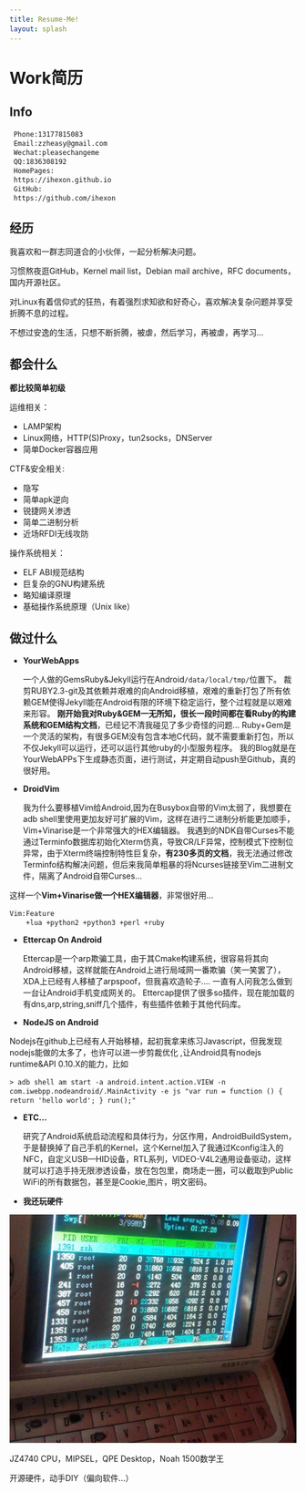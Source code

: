 ```yaml
---
title: Resume-Me!
layout: splash
---
```


# Work简历 #

## Info ##


```
 Phone:13177815083
 Email:zzheasy@gmail.com
 Wechat:pleasechangeme
 QQ:1836308192
 HomePages:
 https://ihexon.github.io
 GitHub:
 https://github.com/ihexon
```

## 经历 ##

我喜欢和一群志同道合的小伙伴，一起分析解决问题。

习惯熬夜逛GitHub，Kernel mail list，Debian mail archive，RFC documents，国内开源社区。

对Linux有着信仰式的狂热，有着强烈求知欲和好奇心，喜欢解决复杂问题并享受折腾不息的过程。

不想过安逸的生活，只想不断折腾，被虐，然后学习，再被虐，再学习...

## 都会什么 ##

**都比较简单初级**

运维相关：
 - LAMP架构
 - Linux网络，HTTP(S)Proxy，tun2socks，DNServer
 - 简单Docker容器应用

CTF&安全相关:
 - 隐写
 - 简单apk逆向
 - 锐捷网关渗透
 - 简单二进制分析
 - 近场RFDI无线攻防
 
操作系统相关：
 - ELF ABI规范结构
 - 巨复杂的GNU构建系统
 - 略知编译原理
 - 基础操作系统原理（Unix like）

## 做过什么 ##
 - **YourWebApps**

    一个人做的GemsRuby&Jekyll运行在Android`/data/local/tmp/`位置下。
裁剪RUBY2.3-git及其依赖并艰难的向Android移植，艰难的重新打包了所有依赖GEM使得Jekyll能在Android有限的环境下稳定运行，整个过程就是以艰难来形容。
**刚开始我对Ruby&GEM一无所知，很长一段时间都在看Ruby的构建系统和GEM结构文档**，已经记不清我碰见了多少奇怪的问题...
Ruby+Gem是一个灵活的架构，有很多GEM没有包含本地C代码，就不需要重新打包，所以不仅Jekyll可以运行，还可以运行其他ruby的小型服务程序。
我的Blog就是在YourWebAPPs下生成静态页面，进行测试，并定期自动push至Github，真的很好用。

 - **DroidVim**

    我为什么要移植Vim给Android,因为在Busybox自带的Vim太弱了，我想要在adb shell里使用更加友好可扩展的Vim，这样在进行二进制分析能更加顺手，Vim+Vinarise是一个非常强大的HEX编辑器。
我遇到的NDK自带Curses不能通过Terminfo数据库初始化Xterm仿真，导致CR/LF异常，控制模式下控制位异常，由于Xterm终端控制特性巨复杂，**有230多页的文档**，我无法通过修改Terminfo结构解决问题，但后来我简单粗暴的将Ncurses链接至Vim二进制文件，隔离了Android自带Curses...

这样一个**Vim+Vinarise做一个HEX编辑器**，非常很好用...
```    
Vim:Feature 
    +lua +python2 +python3 +perl +ruby
```
 - **Ettercap On Android**

    Ettercap是一个arp欺骗工具，由于其Cmake构建系统，很容易将其向Android移植，这样就能在Android上进行局域网一番欺骗（笑一笑罢了），XDA上已经有人移植了arpspoof，但我喜欢造轮子....
一直有人问我怎么做到一台让Android手机变成网关的。
Ettercap提供了很多so插件，现在能加载的有dns,arp,string,sniff几个插件，有些插件依赖于其他代码库。

 - **NodeJS on Android**

  Nodejs在github上已经有人开始移植，起初我拿来练习Javascript，但我发现nodejs能做的太多了，也许可以进一步剪裁优化 ,让Android具有nodejs runtime&API 0.10.X的能力，比如
```
> adb shell am start -a android.intent.action.VIEW -n com.iwebpp.nodeandroid/.MainActivity -e js "var run = function () { return 'hello world'; } run();"
```
 - **ETC...**

     研究了Android系统启动流程和具体行为，分区作用，AndroidBuildSystem，于是替换掉了自己手机的Kernel，这个Kernel加入了我通过Kconfig注入的NFC，自定义USB—HID设备，RTL系列，VIDEO-V4L2通用设备驱动，这样就可以打造手持无限渗透设备，放在包包里，商场走一圈，可以截取到Public WiFi的所有数据包，甚至是Cookie,图片，明文密码。
     

  - **我还玩硬件**

![Noah0](/images/1508329165955.jpeg)

JZ4740 CPU，MIPSEL，QPE Desktop，Noah 1500数学王

开源硬件，动手DIY（偏向软件...）
